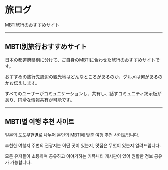 # 旅ログ

MBTI旅行のおすすめサイト

---

MBTI別旅行おすすめサイト
-

日本の都道府県別に分けて、ご自身のMBTIに合わせた旅行のおすすめサイトです。

おすすめの旅行先周辺の観光地はどんなところがあるのか、グルメは何があるのかお伝えします。

すべてのユーザーがコミュニケーションし、共有し、話すコミュニティ掲示板があり、円滑な情報共有が可能です。

-----------------------------------------------------------------------------------------------

MBTI별 여행 추천 사이트
-
일본의 도도부현별로 나누어 본인의 MBTI에 맞춘 여행 추천 사이트입니다.

추천한 여행지 주변의 관광지는 어떤 곳이 있는지, 맛집은 무엇이 있는지 알려드립니다.

모든 유저들이 소통하며 공유하고 이야기하는 커뮤니티 게시판이 있어 원활한 정보 공유가 가능합니다.




